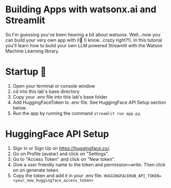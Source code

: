 # Building  Apps with watsonx.ai and Streamlit
So I'm guessing you've been hearing a bit about watsonx. Well...now you can build your very own app with it🙌 (I know...crazy right?!). In this tutorial you'll learn how to build your own LLM powered Streamlit with the Watson Machine Learning library.  

# Startup 🚀
1. Open your terminal or console window
2. cd into this lab's base directory
3. Copy your .env file into this lab's base folder
4. Add HuggingFaceToken to .env file. See HuggingFace API Setup section below.
5. Run the app by running the command `streamlit run app.py`.

# HuggingFace API Setup
1. Sign In or Sign Up on https://huggingface.co/.
2. Go on Profile (avatar) and click on "Settings".
3. Go to "Access Token" and click on "New token".
4. Give a user friendly name to the token and permission=write. Then click on on generate token.
5. Copy the token and add it in your .env file. `HUGGINGFACEHUB_API_TOKEN=<your_new_huggingface_access_token>`
